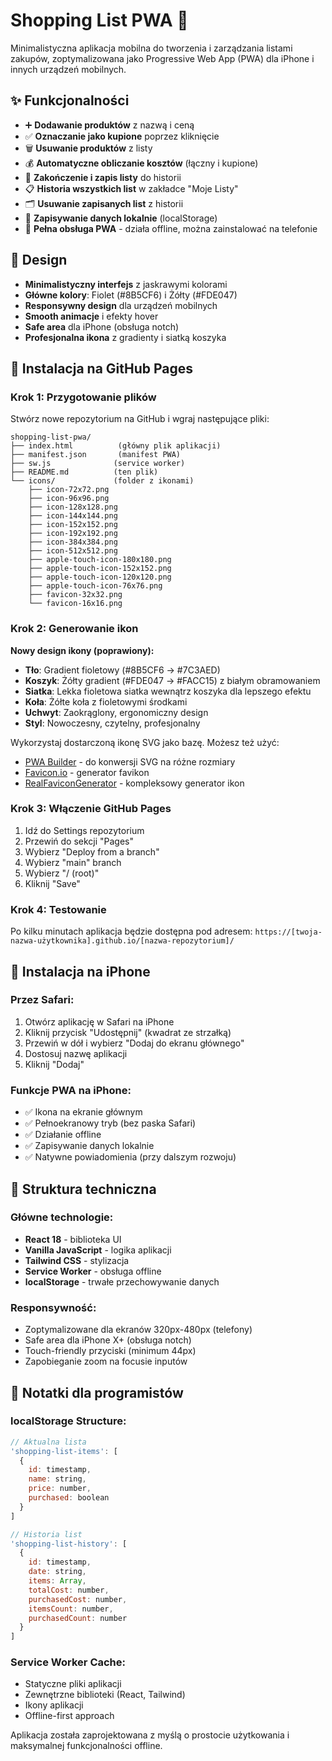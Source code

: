 # Shopping List PWA 🛒

Minimalistyczna aplikacja mobilna do tworzenia i zarządzania listami zakupów, zoptymalizowana jako Progressive Web App (PWA) dla iPhone i innych urządzeń mobilnych.

## ✨ Funkcjonalności

- ➕ **Dodawanie produktów** z nazwą i ceną
- ✅ **Oznaczanie jako kupione** poprzez kliknięcie
- 🗑️ **Usuwanie produktów** z listy
- 💰 **Automatyczne obliczanie kosztów** (łączny i kupione)
- 📱 **Zakończenie i zapis listy** do historii
- 📋 **Historia wszystkich list** w zakładce "Moje Listy"
- 🗂️ **Usuwanie zapisanych list** z historii
- 💾 **Zapisywanie danych lokalnie** (localStorage)
- 📱 **Pełna obsługa PWA** - działa offline, można zainstalować na telefonie

## 🎨 Design

- **Minimalistyczny interfejs** z jaskrawymi kolorami
- **Główne kolory**: Fiolet (#8B5CF6) i Żółty (#FDE047)
- **Responsywny design** dla urządzeń mobilnych
- **Smooth animacje** i efekty hover
- **Safe area** dla iPhone (obsługa notch)
- **Profesjonalna ikona** z gradienty i siatką koszyka

## 🚀 Instalacja na GitHub Pages

### Krok 1: Przygotowanie plików
Stwórz nowe repozytorium na GitHub i wgraj następujące pliki:

```
shopping-list-pwa/
├── index.html          (główny plik aplikacji)
├── manifest.json       (manifest PWA)
├── sw.js              (service worker)
├── README.md          (ten plik)
└── icons/             (folder z ikonami)
    ├── icon-72x72.png
    ├── icon-96x96.png
    ├── icon-128x128.png
    ├── icon-144x144.png
    ├── icon-152x152.png
    ├── icon-192x192.png
    ├── icon-384x384.png
    ├── icon-512x512.png
    ├── apple-touch-icon-180x180.png
    ├── apple-touch-icon-152x152.png
    ├── apple-touch-icon-120x120.png
    ├── apple-touch-icon-76x76.png
    ├── favicon-32x32.png
    └── favicon-16x16.png
```

### Krok 2: Generowanie ikon
**Nowy design ikony (poprawiony):**
- **Tło**: Gradient fioletowy (#8B5CF6 → #7C3AED)
- **Koszyk**: Żółty gradient (#FDE047 → #FACC15) z białym obramowaniem
- **Siatka**: Lekka fioletowa siatka wewnątrz koszyka dla lepszego efektu
- **Koła**: Żółte koła z fioletowymi środkami
- **Uchwyt**: Zaokrąglony, ergonomiczny design
- **Styl**: Nowoczesny, czytelny, profesjonalny

Wykorzystaj dostarczoną ikonę SVG jako bazę. Możesz też użyć:
- [PWA Builder](https://www.pwabuilder.com/) - do konwersji SVG na różne rozmiary
- [Favicon.io](https://favicon.io/) - generator favikon
- [RealFaviconGenerator](https://realfavicongenerator.net/) - kompleksowy generator ikon

### Krok 3: Włączenie GitHub Pages
1. Idź do Settings repozytorium
2. Przewiń do sekcji "Pages"
3. Wybierz "Deploy from a branch"
4. Wybierz "main" branch
5. Wybierz "/ (root)"
6. Kliknij "Save"

### Krok 4: Testowanie
Po kilku minutach aplikacja będzie dostępna pod adresem:
`https://[twoja-nazwa-użytkownika].github.io/[nazwa-repozytorium]/`

## 📱 Instalacja na iPhone

### Przez Safari:
1. Otwórz aplikację w Safari na iPhone
2. Kliknij przycisk "Udostępnij" (kwadrat ze strzałką)
3. Przewiń w dół i wybierz "Dodaj do ekranu głównego"
4. Dostosuj nazwę aplikacji
5. Kliknij "Dodaj"

### Funkcje PWA na iPhone:
- ✅ Ikona na ekranie głównym
- ✅ Pełnoekranowy tryb (bez paska Safari)
- ✅ Działanie offline
- ✅ Zapisywanie danych lokalnie
- ✅ Natywne powiadomienia (przy dalszym rozwoju)

## 🔧 Struktura techniczna

### Główne technologie:
- **React 18** - biblioteka UI
- **Vanilla JavaScript** - logika aplikacji
- **Tailwind CSS** - stylizacja
- **Service Worker** - obsługa offline
- **localStorage** - trwałe przechowywanie danych

### Responsywność:
- Zoptymalizowane dla ekranów 320px-480px (telefony)
- Safe area dla iPhone X+ (obsługa notch)
- Touch-friendly przyciski (minimum 44px)
- Zapobieganie zoom na focusie inputów

## 📝 Notatki dla programistów

### localStorage Structure:
```javascript
// Aktualna lista
'shopping-list-items': [
  {
    id: timestamp,
    name: string,
    price: number,
    purchased: boolean
  }
]

// Historia list
'shopping-list-history': [
  {
    id: timestamp,
    date: string,
    items: Array,
    totalCost: number,
    purchasedCost: number,
    itemsCount: number,
    purchasedCount: number
  }
]
```

### Service Worker Cache:
- Statyczne pliki aplikacji
- Zewnętrzne biblioteki (React, Tailwind)
- Ikony aplikacji
- Offline-first approach

Aplikacja została zaprojektowana z myślą o prostocie użytkowania i maksymalnej funkcjonalności offline.